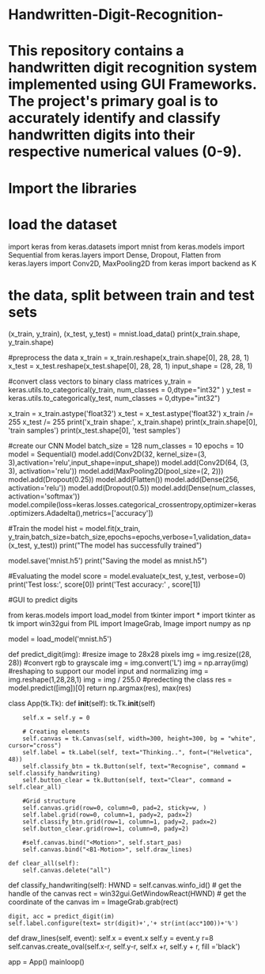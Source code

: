 # Handwritten-Digit-Recognition-
# This repository contains a handwritten digit recognition system implemented using GUI Frameworks. The project's primary goal is to accurately identify and classify handwritten digits into their respective numerical values (0-9).
# Import the libraries
# load the dataset

import keras
from keras.datasets import mnist
from keras.models import Sequential
from keras.layers import Dense, Dropout, Flatten
from keras.layers import Conv2D, MaxPooling2D
from keras import backend as K


# the data, split between train and test sets
(x_train, y_train), (x_test, y_test) = mnist.load_data()
print(x_train.shape, y_train.shape)

#preprocess the data
x_train = x_train.reshape(x_train.shape[0], 28, 28, 1)
x_test = x_test.reshape(x_test.shape[0], 28, 28, 1)
input_shape = (28, 28, 1)

#convert class vectors to binary class matrices
y_train = keras.utils.to_categorical(y_train, num_classes = 0,dtype="int32" )
y_test = keras.utils.to_categorical(y_test, num_classes = 0,dtype="int32")

x_train = x_train.astype('float32')
x_test = x_test.astype('float32')
x_train /= 255
x_test /= 255
print('x_train shape:', x_train.shape)
print(x_train.shape[0], 'train samples')
print(x_test.shape[0], 'test samples')

#create our CNN Model
batch_size = 128
num_classes = 10
epochs = 10
model = Sequential()
model.add(Conv2D(32, kernel_size=(3, 3),activation='relu',input_shape=input_shape))
model.add(Conv2D(64, (3, 3), activation='relu'))
model.add(MaxPooling2D(pool_size=(2, 2)))
model.add(Dropout(0.25))
model.add(Flatten())
model.add(Dense(256, activation='relu'))
model.add(Dropout(0.5))
model.add(Dense(num_classes, activation='softmax'))
model.compile(loss=keras.losses.categorical_crossentropy,optimizer=keras.optimizers.Adadelta(),metrics=['accuracy'])

#Train the model 
hist = model.fit(x_train, y_train,batch_size=batch_size,epochs=epochs,verbose=1,validation_data=(x_test, y_test))
print("The model has successfully trained")

model.save('mnist.h5')
print("Saving the model as mnist.h5")

#Evaluating the model
score = model.evaluate(x_test, y_test, verbose=0)
print('Test loss:', score[0])
print('Test accuracy:' , score[1])

#GUI to predict digits

from keras.models import load_model
from tkinter import *
import tkinter as tk
import win32gui
from PIL import ImageGrab, Image
import numpy as np

model = load_model('mnist.h5')

def predict_digit(img):
    #resize image to 28x28 pixels
    img = img.resize((28, 28))
    #convert rgb to grayscale 
    img = img.convert('L')
    img = np.array(img)
    #reshaping to support our model input and normalizing
    img = img.reshape(1,28,28,1)
    img = img / 255.0
    #predecting the class
    res = model.predict([img])[0]
    return np.argmax(res), max(res)

class App(tk.Tk):
    def __init__(self):
        tk.Tk.__init__(self)
        
        self.x = self.y = 0
        
        # Creating elements
        self.canvas = tk.Canvas(self, width=300, height=300, bg = "white", cursor="cross")
        self.label = tk.Label(self, text="Thinking..", font=("Helvetica", 48))
        self.classify_btn = tk.Button(self, text="Recognise", command = self.classify_handwriting)
        self.button_clear = tk.Button(self, text="Clear", command = self.clear_all)
        
        #Grid structure
        self.canvas.grid(row=0, column=0, pad=2, sticky=w, )
        self.label.grid(row=0, column=1, pady=2, padx=2)
        self.classify_btn.grid(row=1, column=1, pady=2, padx=2)
        self.button_clear.grid(row=1, column=0, pady=2)
        
        #self.canvas.bind("<Motion>", self.start_pas)
        self.canvas.bind("<B1-Motion>", self.draw_lines)
        
    def clear_all(self):
        self.canvas.delete("all")
        
def classify_handwriting(self):
    HWND = self.canvas.winfo_id() # get the handle of the canvas
    rect = win32gui.GetWindowReact(HWND) # get the coordinate of the canvas 
    im = ImageGrab.grab(rect)
    
    digit, acc = predict_digit(im)
    self.label.configure(text= str(digit)+','+ str(int(acc*100))+'%')
    
def draw_lines(self, event):
    self.x = event.x
    self.y = event.y
    r=8
    self.canvas.create_oval(self.x-r, self.y-r, self.x +r, self.y + r, fill ='black')
    
app = App()
mainloop()
